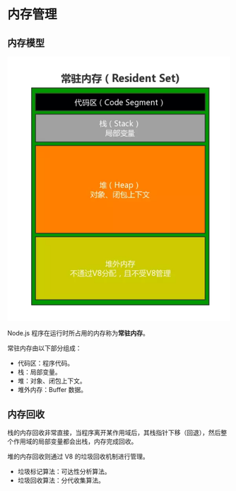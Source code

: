 # 内存管理

## 内存模型

![内存模型](./01.png)

Node.js 程序在运行时所占用的内存称为**常驻内存**。

常驻内存由以下部分组成：

- 代码区：程序代码。
- 栈：局部变量。
- 堆：对象、闭包上下文。
- 堆外内存：Buffer 数据。

## 内存回收

栈的内存回收非常直接，当程序离开某作用域后，其栈指针下移（回退），然后整个作用域的局部变量都会出栈，内存完成回收。

堆的内存回收则通过 V8 的垃圾回收机制进行管理。

- 垃圾标记算法：可达性分析算法。
- 垃圾回收算法：分代收集算法。
